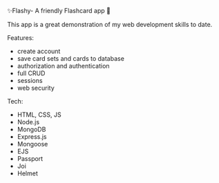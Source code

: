 ✨Flashy- A friendly Flashcard app 📝

This app is a great demonstration of my web development skills to date.

Features:
- create account
- save card sets and cards to database
- authorization and authentication
- full CRUD
- sessions
- web security

Tech:
- HTML, CSS, JS
- Node.js
- MongoDB
- Express.js
- Mongoose
- EJS
- Passport
- Joi
- Helmet
